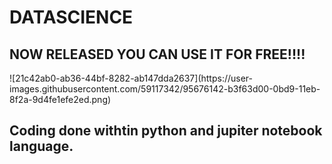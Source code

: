 <h1>DATASCIENCE</h1>
<h2>NOW RELEASED YOU CAN USE IT FOR FREE!!!!</h2>
![21c42ab0-ab36-44bf-8282-ab147dda2637](https://user-images.githubusercontent.com/59117342/95676142-b3f63d00-0bd9-11eb-8f2a-9d4fe1efe2ed.png)




<h2>Coding done withtin python and jupiter notebook language.</h2>

